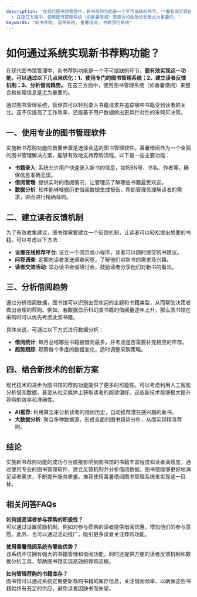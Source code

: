 ```yaml
---
description: "在现代图书馆管理中，新书荐购功能是一个不可或缺的环节。**要有效实现这一功能，可以通过以下几点来优化：1、使用专门的图书管理系统；2、建立读者反馈机制；3、分析借阅趋势。**\
  \ 在这三方面中，使用图书管理系统（如番薯借阅）来整合和处理信息是尤为重要的。"
keywords: "新书荐购, 借书系统, 番薯借阅, 书籍预约系统"
---
```

# 如何通过系统实现新书荐购功能？

在现代图书馆管理中，新书荐购功能是一个不可或缺的环节。**要有效实现这一功能，可以通过以下几点来优化：1、使用专门的图书管理系统；2、建立读者反馈机制；3、分析借阅趋势。** 在这三方面中，使用图书管理系统（如番薯借阅）来整合和处理信息是尤为重要的。

通过图书管理系统，管理员可以轻松录入书籍请求并追踪哪些书籍受到读者的关注。这不仅提高了工作效率，还能基于用户数据做出更具针对性的采购买决策。

## **一、使用专业的图书管理软件**

实施新书荐购功能的首要步骤是选择合适的图书管理软件。番薯借阅作为一个全面的图书管理解决方案，能够有效地支持荐购流程。以下是一些主要功能：

- **书籍录入**: 系统允许用户快速录入新书的信息，如ISBN号、书名、作者等，确保信息准确无误。
- **借阅管理**: 提供实时的借阅情况，让管理员了解哪些书籍最受欢迎。
- **数据分析**: 软件能够根据历史借阅数据生成报告，帮助管理员理解读者的需求，进而进行精确荐购。

## **二、建立读者反馈机制**

为了有效收集建议，图书馆需要建立一个反馈机制，让读者可以轻松提出想要的书籍。可以考虑以下方法：

- **设置在线推荐平台**: 设立一个网页或小程序，读者可以随时提交购书建议。
- **问卷调查**: 定期向读者发送调查问卷，了解他们对新书的需求及兴趣。
- **读者交流活动**: 举办读书会或研讨会，鼓励读者分享他们对新书的看法。

## **三、分析借阅趋势**

通过分析借阅数据，图书馆可以识别出受欢迎的主题和书籍类型，从而帮助决策者做出合理的荐购。例如，若数据显示科幻类书籍的借阅量逐年上升，那么图书馆在采购时可以优先考虑此类书籍。

具体来说，可通过以下方式进行数据分析：

- **借阅统计**: 每月总结哪些书籍被借阅最多，并考虑是否需要补充相应的库存。
- **趋势跟踪**: 观察每个季度的数据变化，适时调整采购策略。

## **四、结合新技术的创新方案**

现代技术的进步为图书馆的荐购功能提供了更多的可能性。可以考虑利用人工智能分析借阅数据，甚至从社交媒体上获取读者的阅读偏好。这些新技术能够极大提升荐购的效率和准确性。

- **AI推荐**: 利用算法来分析读者的借阅历史，自动推荐潜在感兴趣的新书。
- **大数据分析**: 聚合多种数据源，形成全面的图书趋势分析，从而实现精准荐购。

## **结论**

实施新书荐购功能的成功与否直接影响到图书馆的书籍丰富程度和读者满意度。通过使用专业的图书管理软件、建立反馈机制并分析借阅数据，图书馆能够更好地满足读者需求，不断提升服务质量。推荐使用番薯借阅图书管理系统来实现这一目标。

## 相关问答FAQs

**如何提高读者参与荐购的积极性？**  
可以通过设置奖励机制，例如对参与荐购的读者提供借阅优惠，增加他们的参与意愿。此外，也可以通过活动推广，吸引更多读者关注荐购功能。

**使用番薯借阅系统有哪些优势？**  
该系统不仅拥有强大的书籍管理和借阅功能，同时还提供方便的读者反馈机制和数据分析工具，帮助图书馆实现高效的荐购流程。

**如何管理荐购的书籍库存？**  
图书馆可以通过系统定期更新荐购书籍的库存信息，关注借阅频率，以确保这些书籍始终有充足的供应，避免读者因缺书而失望。
